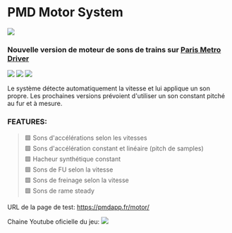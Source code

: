 # PMD Motor System

<img src="https://img.shields.io/badge/version-bêta%202-informational">

### Nouvelle version de moteur de sons de trains sur [Paris Metro Driver](https://metrodriver.ddns.net)

<a href="https://github.com/lapatatedouce59/pmdMotor/commits/master"><img src="https://img.shields.io/github/last-commit/lapatatedouce59/pmdMotor?style=plastic"></a> <a href="https://github.com/lapatatedouce59/pmdMotor/issues"><img src="https://img.shields.io/github/issues-raw/lapatatedouce59/pmdMotor?style=plastic"></a> <a href="https://github.com/lapatatedouce59/pmdMotor/pulls"><img src="https://img.shields.io/github/issues-pr-raw/lapatatedouce59/pmdMotor?style=plastic"></a> 

Le système détecte automatiquement la vitesse et lui applique un son propre.
Les prochaines versions prévoient d'utiliser un son constant pitché au fur et à mesure.

### FEATURES:
> 🟩 Sons d'accélérations selon les vitesses <br>
> 🟩 Sons d'accélération constant et linéaire (pitch de samples) <br>
> 🟩 Hacheur synthétique constant <br>
> 🟩 Sons de FU selon la vitesse <br>
> 🟩 Sons de freinage selon la vitesse <br>
> 🟩 Sons de rame steady <br>

URL de la page de test: https://pmdapp.fr/motor/

Chaine Youtube oficielle du jeu: <a href="https://www.youtube.com/@ParisMetroDriver"><img src="https://img.shields.io/youtube/channel/subscribers/UChuAsEQaHg7-uqm4su6qv9g?style=social"></a>